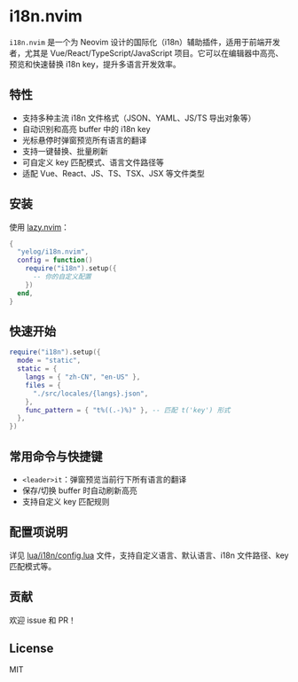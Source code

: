 # i18n.nvim

`i18n.nvim` 是一个为 Neovim 设计的国际化（i18n）辅助插件，适用于前端开发者，尤其是 Vue/React/TypeScript/JavaScript 项目。它可以在编辑器中高亮、预览和快速替换 i18n key，提升多语言开发效率。

## 特性

- 支持多种主流 i18n 文件格式（JSON、YAML、JS/TS 导出对象等）
- 自动识别和高亮 buffer 中的 i18n key
- 光标悬停时弹窗预览所有语言的翻译
- 支持一键替换、批量刷新
- 可自定义 key 匹配模式、语言文件路径等
- 适配 Vue、React、JS、TS、TSX、JSX 等文件类型

## 安装

使用 [lazy.nvim](https://github.com/folke/lazy.nvim)：

```lua
{
  "yelog/i18n.nvim",
  config = function()
    require("i18n").setup({
      -- 你的自定义配置
    })
  end,
}
```

## 快速开始

```lua
require("i18n").setup({
  mode = "static",
  static = {
    langs = { "zh-CN", "en-US" },
    files = {
      "./src/locales/{langs}.json",
    },
    func_pattern = { "t%((.-)%)" }, -- 匹配 t('key') 形式
  },
})
```

## 常用命令与快捷键

- `<leader>it`：弹窗预览当前行下所有语言的翻译
- 保存/切换 buffer 时自动刷新高亮
- 支持自定义 key 匹配规则

## 配置项说明

详见 [lua/i18n/config.lua](lua/i18n/config.lua) 文件，支持自定义语言、默认语言、i18n 文件路径、key 匹配模式等。

## 贡献

欢迎 issue 和 PR！

## License

MIT
